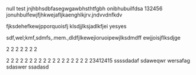 null
test
jnjhbhsdbfasegwgawbhsthtfgbh
onibhubuilfdsa
132456
jonuhbulfewjfjhkwejafljkaenghlkjrv.jndvvdnfkdv

fjksdehefkewjpporquoisfj
klsdjjlksjadlkfjei yesyes

sdf,wel;kmf,sdmfs,.mem.,dldfjlkewejioruoipewjlksdmdff
ewjjoisjflksdjge

2
2
2
2
2
2
2

2
2
2
2
2
2
2
2
2
2
2
2
2
2
2
2
2
2
23412415
ssssdadaf
sdaweqwr
wersafag
sdaswer 
ssadasd


